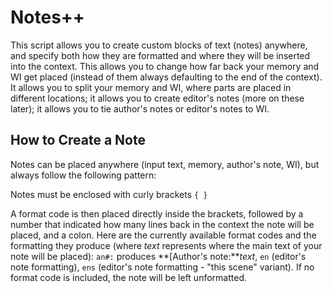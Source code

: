 # Notes++
This script allows you to create custom blocks of text (notes) anywhere, and specify both how they are formatted and where they will be inserted into the context. This allows you to change how far back your memory and WI get placed (instead of them always defaulting to the end of the context). It allows you to split your memory and WI, where parts are placed in different locations; it allows you to create editor's notes (more on these later); it allows you to tie author's notes or editor's notes to WI.

## How to Create a Note
Notes can be placed anywhere (input text, memory, author's note, WI), but always follow the following pattern:

Notes must be enclosed with curly brackets `{ }`

A format code is then placed directly inside the brackets, followed by a number that indicated how many lines back in the context the note will be placed, and a colon. Here are the currently available format codes and the formatting they produce (where *text* represents where the main text of your note will be placed):
`an#:` produces **[Author's note:***text*, `en` (editor's note formatting), `ens` (editor's note formatting - "this scene" variant). If no format code is included, the note will be left unformatted.


